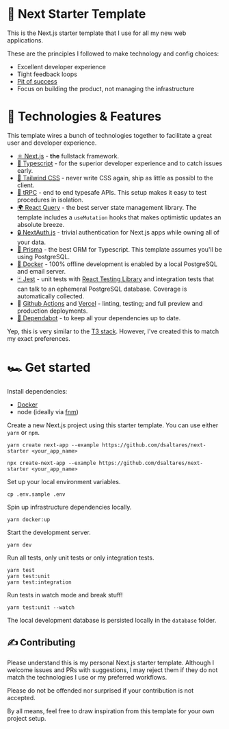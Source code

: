 # 🚀 Next Starter Template

This is the Next.js starter template that I use for all my new web applications.

These are the principles I followed to make technology and config choices:

- Excellent developer experience
- Tight feedback loops
- [Pit of success](https://blog.codinghorror.com/falling-into-the-pit-of-success)
- Focus on building the product, not managing the infrastructure

# 🧰 Technologies & Features

This template wires a bunch of technologies together to facilitate a great user and developer experience.

- [⚛️ Next.js](https://nextjs.org/) - **the** fullstack framework.
- [🚀 Typescript](https://www.typescriptlang.org/) - for the superior developer experience and to catch issues early.
- [🎨 Tailwind CSS](https://tailwindcss.com/) - never write CSS again, ship as little as possibl to the client.
- [🔗 tRPC](https://trpc.io/) - end to end typesafe APIs. This setup makes it easy to test procedures in isolation.
- [🌍 React Query](https://tanstack.com/query/v4) - the best server state management library. The template includes a `useMutation` hooks that makes optimistic updates an absolute breeze.
- [🔒 NextAuth.js](https://next-auth.js.org/) - trivial authentication for Next.js apps while owning all of your data.
- [📙 Prisma](https://www.prisma.io/) - the best ORM for Typescript. This template assumes you'll be using PostgreSQL.
- [🐳 Docker](https://www.docker.com/) - 100% offline development is enabled by a local PostgreSQL and email server.
- [🃏 Jest](https://jestjs.io/) - unit tests with [React Testing Library](https://testing-library.com/docs/react-testing-library/intro/) and integration tests that can talk to an ephemeral PostgreSQL database. Coverage is automatically collected.
- 🚢 [Github Actions](https://github.com/features/actions) and [Vercel](https://vercel.com/) - linting, testing; and full preview and production deployments.
- [🌳 Dependabot](https://github.com/dependabot) - to keep all your dependencies up to date.

Yep, this is very similar to the [T3 stack](https://create.t3.gg/). However, I've created this to match my exact preferences.

# 🏎️ Get started

Install dependencies:

- [Docker](https://www.docker.com/)
- node (ideally via [fnm](https://github.com/Schniz/fnm))

Create a new Next.js project using this starter template. You can use either `yarn` or `npm`.

```
yarn create next-app --example https://github.com/dsaltares/next-starter <your_app_name>
```

```
npx create-next-app --example https://github.com/dsaltares/next-starter <your_app_name>
```

Set up your local environment variables.

```
cp .env.sample .env
```

Spin up infrastructure dependencies locally.

```
yarn docker:up
```

Start the development server.

```
yarn dev
```

Run all tests, only unit tests or only integration tests.

```
yarn test
yarn test:unit
yarn test:integration
```

Run tests in watch mode and break stuff!

```
yarn test:unit --watch
```

The local development database is persisted locally in the `database` folder.

## ✍️ Contributing

Please understand this is my personal Next.js starter template. Although I welcome issues and PRs with suggestions, I may reject them if they do not match the technologies I use or my preferred workflows.

Please do not be offended nor surprised if your contribution is not accepted.

By all means, feel free to draw inspiration from this template for your own project setup.
